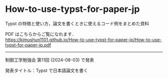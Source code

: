 # How-to-use-typst-for-paper-jp

Typst の特徴と使い方，論文を書くときに使えるコード例をまとめた資料

PDF はこちらからご覧になれます．  
https://kimushun1101.github.io/How-to-use-typst-for-paper-jp/How-to-use-typst-for-paper-jp.pdf

---

制御工学勉強会 第11回 (2024-08-03) で発表

発表タイトル：Typst で日本語論文を書く